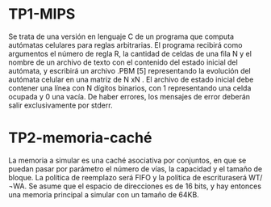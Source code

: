 # TP1-MIPS
Se trata de una versión en lenguaje C de un programa que computa
autómatas celulares para reglas arbitrarias. El programa recibirá como
argumentos el número de regla R, la cantidad de celdas de una fila N y
el nombre de un archivo de texto con el contenido del estado inicial del
autómata, y escribirá un archivo .PBM [5] representando la evolución del
autómata celular en una matriz de N xN . El archivo de estado inicial debe
contener una lı́nea con N dı́gitos binarios, con 1 representando una celda
ocupada y 0 una vacı́a. De haber errores, los mensajes de error deberán salir
exclusivamente por stderr.

# TP2-memoria-caché
La memoria a simular es una caché asociativa por conjuntos, en que
se puedan pasar por parámetro el número de vı́as, la capacidad y el tamaño
de bloque. La polı́tica de reemplazo será FIFO y la polı́tica de escrituraserá 
WT/¬WA. Se asume que el espacio de direcciones es de 16 bits, y hay
entonces una memoria principal a simular con un tamaño de 64KB.
